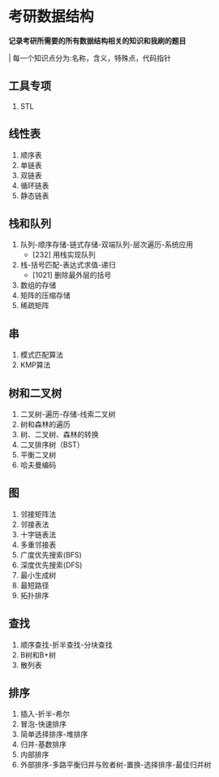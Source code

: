 <!--
 * @Author: MikyMing
 * @Date: 2021-07-22 17:34:34
 * @LastEditors: MikyMing
 * @LastEditTime: 2021-07-26 21:39:04
 * @Description: set
 * @Analysis: set
 * @FilePath: /algorithm/dataStructure/dataStructure_考研数据结构.md
-->
# 考研数据结构

**记录考研所需要的所有数据结构相关的知识和我刷的题目**

| 每一个知识点分为:名称，含义，特殊点，代码指针

## 工具专项
1. STL

## 线性表
1. 顺序表
2. 单链表
3. 双链表
4. 循环链表
5. 静态链表

## 栈和队列
1. 队列-顺序存储-链式存储-双端队列-层次遍历-系统应用
    - [232] 用栈实现队列
2. 栈-括号匹配-表达式求值-递归
    - [1021] 删除最外层的括号
3. 数组的存储
4. 矩阵的压缩存储
5. 稀疏矩阵

## 串
1. 模式匹配算法
2. KMP算法

## 树和二叉树
1. 二叉树-遍历-存储-线索二叉树
2. 树和森林的遍历
3. 树、二叉树、森林的转换
4. 二叉排序树（BST）
5. 平衡二叉树
6. 哈夫曼编码

## 图
1. 邻接矩阵法
2. 邻接表法
3. 十字链表法
4. 多重邻接表
5. 广度优先搜索(BFS)
6. 深度优先搜索(DFS)
7. 最小生成树
8. 最短路径
9. 拓扑排序

## 查找
1. 顺序查找-折半查找-分块查找
2. B树和B+树
3. 散列表

## 排序
1. 插入-折半-希尔
2. 冒泡-快速排序
3. 简单选择排序-堆排序
4. 归并-基数排序
5. 内部排序
6. 外部排序-多路平衡归并与败者树-置换-选择排序-最佳归并树